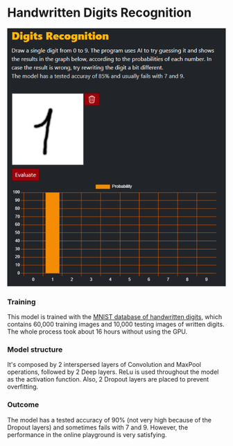 # Handwritten Digits Recognition

![Digit recognition page](https://github.com/cau777/ai_playground/blob/master/docs/screenshots/digits_page.png)

### Training

This model is trained with the [MNIST database of handwritten digits](https://en.wikipedia.org/wiki/MNIST_database),
which contains 60,000 training images and 10,000 testing images of written digits. The whole process took about 16 hours
without using the GPU.

### Model structure

It's composed by 2 interspersed layers of Convolution and MaxPool operations, followed by 2 Deep layers.
ReLu is used throughout the model as the activation function. Also, 2 Dropout layers are placed to prevent overfitting.

### Outcome

The model has a tested accuracy of 90% (not very high because of the Dropout layers) and sometimes fails with 7 and 9.
However, the performance in the online playground is very satisfying.